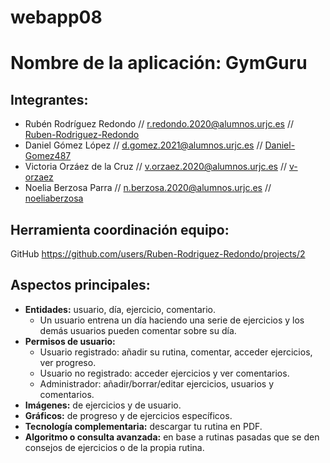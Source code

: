 # webapp08
# Nombre de la aplicación: GymGuru

## Integrantes: 
- Rubén Rodríguez Redondo // r.redondo.2020@alumnos.urjc.es // [Ruben-Rodriguez-Redondo](https://github.com/Ruben-Rodriguez-Redondo)
- Daniel Gómez López // d.gomez.2021@alumnos.urjc.es // [Daniel-Gomez487](https://github.com/Daniel-Gomez487)
- Victoria Orzáez de la Cruz // v.orzaez.2020@alumnos.urjc.es // [v-orzaez](https://github.com/v-orzaez)
- Noelia Berzosa Parra // n.berzosa.2020@alumnos.urjc.es // [noeliaberzosa](https://github.com/noeliaberzosa)

## Herramienta coordinación equipo: 
GitHub https://github.com/users/Ruben-Rodriguez-Redondo/projects/2

## Aspectos principales:
- **Entidades:** usuario, día, ejercicio, comentario.
  - Un usuario entrena un día haciendo una serie de ejercicios y los demás usuarios pueden comentar sobre su día.
- **Permisos de usuario:**
  - Usuario registrado: añadir su rutina, comentar, acceder ejercicios, ver progreso.
  - Usuario no registrado: acceder ejercicios y ver comentarios.
  - Administrador: añadir/borrar/editar ejercicios, usuarios y comentarios.
- **Imágenes:** de ejercicios y de usuario.
- **Gráficos:** de progreso y de ejercicios específicos.
- **Tecnología complementaria:** descargar tu rutina en PDF.
- **Algoritmo o consulta avanzada:** en base a rutinas pasadas que se den consejos de ejercicios o de la propia rutina.
